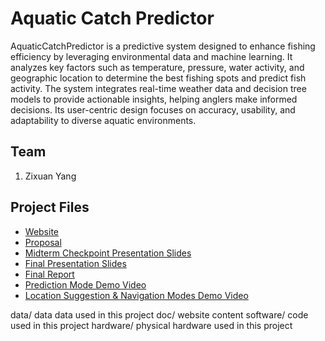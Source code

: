 # Aquatic Catch Predictor
AquaticCatchPredictor is a predictive system designed to enhance fishing efficiency by leveraging environmental data and machine learning. It analyzes key factors such as temperature, pressure, water activity, and geographic location to determine the best fishing spots and predict fish activity. The system integrates real-time weather data and decision tree models to provide actionable insights, helping anglers make informed decisions. Its user-centric design focuses on accuracy, usability, and adaptability to diverse aquatic environments.

## Team
1. Zixuan Yang

## Project Files

* [Website](https://justinya.github.io/AquaticCatchPredictor/)
* [Proposal](https://github.com/JustinYa/AquaticCatchPredictor/blob/main/docs/proposal.md)
* [Midterm Checkpoint Presentation Slides](https://github.com/JustinYa/AquaticCatchPredictor/blob/main/docs/midtermPresentation.pdf)
* [Final Presentation Slides](https://docs.google.com/presentation/d/1H-CBQTqb1kGFo9P-xzhdKyaAK2egp4QP/edit?usp=sharing&ouid=104125736222199784134&rtpof=true&sd=true)
* [Final Report](https://github.com/JustinYa/AquaticCatchPredictor/blob/main/docs/report.md)
* [Prediction Mode Demo Video](https://drive.google.com/file/d/1JTeIy1hggbkSafa4Nath8DWK5p9Q1THv/view?usp=sharing)
* [Location Suggestion & Navigation Modes Demo Video](https://drive.google.com/file/d/1JZ9xc8-V4VDqHVV1dyS5ZUOEnqnyqMGk/view?usp=sharing)

data/ data data used in this project
doc/ website content
software/ code used in this project
hardware/ physical hardware used in this project
